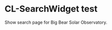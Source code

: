 

# CL-SearchWidget test


Show search page for Big Bear Solar Observatory.


<script src="https://unpkg.com/lunr/lunr.js"></script>

<script src="CL.js"></script>
<script src="CL-feeds-lunr.js"></script>

<style>
.CaltechAUTHORS .unknown-year { display: none; }
.CaltechAUTHORS li {
    padding-bottom: 0.24em;
    margin-bottom: 0.24em;
    list-style: none;
}
.CaltechAUTHORS a {
    padding-right: 0.24em;
}
.CaltechAUTHORS span {
    padding-right: 0.24em;
}
.CaltechAUTHORS div {
    padding-bottom: 0.24em;
    margin-bottom: 0.24em;
}
</style>

<div id="Big-Bear-Solar-Observatory" class="CaltechAUTHORS"></div>

<script src="https://feeds.library.caltech.edu/scripts/CL.js"></script>
<script src="https://feeds.library.caltech.edu/scripts/CL-feeds-lunr.js"></script>
<script>
(function(document, window) {
  "use strict";
  let cl = Object.assign({}, window.CL),
      config = {},
      q = '',
      u = new URL(window.location.href),
      elem = document.getElementById("Big-Bear-Solar-Observatory"),
      query_form = document.createElement('div');

  if (u.search !== '') {
      q = u.searchParams ? (u.searchParams).get('q') : '';
  }
  query_form.innerHTML = `
<form method="get">
  <input type="text" name="q" value="${q}" placeholder="Enter search terms">
  <button>Search</button>
</form>
`;
  elem.appendChild(query_form);
    cl.BaseURL = "https://feeds.library.caltech.edu";

  config = {
    "aggregation": "groups",
    "feed_id": "Big-Bear-Solar-Observatory",
    "feed_path": "combined",
    "feed_count": false,
    "creators": false,
    "pub_date": true,
    "title_link": true,
    "citation_details": true,
    "issn_or_isbn": false,
    "pmcid": false,
    "description": false,
    "developer_mode": false,
    "include_style": true,
    "include_CL": true,
    "repository": "CaltechAUTHORS",
    "css_classname": ".CaltechAUTHORS",
    "recent_n": 0,
    "filters": []
};
  config.show_search_box = true;
  config.parent_element = elem;
  config.filters.push(cl.normalize_view);
  config.filters.push(cl.lunr_search);
  cl.setAttribute("viewer", config);
  cl.getGroupJSON("Big-Bear-Solar-Observatory", "combined", function(data, err) {
     cl.viewer(data, err);
  });
}(document, window));
</script>
